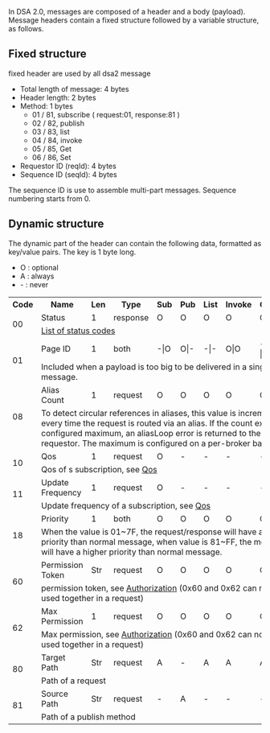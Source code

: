 In DSA 2.0, messages are composed of a header and a body (payload). Message headers contain a fixed structure followed by a variable structure, as follows.

## Fixed structure
fixed header are used by all dsa2 message
* Total length of message: 4 bytes
* Header length: 2 bytes
* Method: 1 bytes
  * 01 / 81, subscribe ( request:01, response:81 )
  * 02 / 82, publish
  * 03 / 83, list
  * 04 / 84, invoke
  * 05 / 85, Get
  * 06 / 86, Set
* Requestor ID (reqId): 4 bytes
* Sequence ID (seqId): 4 bytes

The sequence ID is use to assemble multi-part messages. Sequence numbering starts from 0.

## Dynamic structure

The dynamic part of the header can contain the following data, formatted as key/value pairs. The key is 1 byte long.

* O : optional
* A : always
* \- : never

<table>
<tr><th>Code</th>
    <th>Name</th>
    <th>Len</th>
    <th>Type</th>
    <th>Sub</th>
    <th>Pub</th>
    <th>List</th>
    <th>Invoke</th>
    <th>Get</th>
    <th>Set</th></tr>
<tr><td rowspan="2">00</td>
    <td>Status</td>
    <td>1</td>
    <td>response</td>
    <td>O</td>
    <td>O</td>
    <td>O</td>
    <td>O</td>
    <td>O</td>
    <td>O</td></tr>
    <tr><td colspan="9">
      <a href="https://github.com/dsa-2/docs/wiki/Status-Table">List of status codes</a>
    </td></tr>
<tr><td rowspan="2">01</td>
    <td>Page ID</td>
    <td>1</td>
    <td>both</td>
    <td>-|O</td>
    <td>O|-</td>
    <td>-|-</td>
    <td>O|O</td>
    <td>-|O</td>
    <td>O|-</td></tr>
    <tr><td colspan="9">
      Included when a payload is too big to be delivered in a single message.
    </td></tr>
<tr><td rowspan="2">08</td>
    <td>Alias Count</td>
    <td>1</td>
    <td>request</td>
    <td>O</td>
    <td>O</td>
    <td>O</td>
    <td>O</td>
    <td>O</td>
    <td>O</td></tr>
    <tr><td colspan="9">
      To detect circular references in aliases, this value is incremented every time the request is routed via an alias. If the count exceeds a configured maximum, an aliasLoop error is returned to the requestor. The maximum is configured on a per-broker basis.
    </td></tr>
<tr><td rowspan="2">10</td>
    <td>Qos</td>
    <td>1</td>
    <td>request</td>
    <td>O</td>
    <td>-</td>
    <td>-</td>
    <td>-</td>
    <td>-</td>
    <td>-</td></tr>
    <tr><td colspan="9">
      Qos of s subscription, see <a href="https://github.com/dsa-2/docs/wiki/Qos">Qos</a>
    </td></tr>
<tr><td rowspan="2">11</td>
    <td>Update Frequency</td>
    <td>1</td>
    <td>request</td>
    <td>O</td>
    <td>-</td>
    <td>-</td>
    <td>-</td>
    <td>-</td>
    <td>-</td></tr>
    <tr><td colspan="9">
      Update frequency of a subscription, see <a href="https://github.com/dsa-2/docs/wiki/Qos">Qos</a>
    </td></tr>

<tr><td rowspan="2">18</td>
    <td>Priority</td>
    <td>1</td>
    <td>both</td>
    <td>O</td>
    <td>O</td>
    <td>O</td>
    <td>O</td>
    <td>O</td>
    <td>O</td></tr>
    <tr><td colspan="9">
      When the value is 01~7F, the request/response will have a lower priority than normal message, when value is 81~FF, the message will have a higher priority than normal message.
    </td></tr>
<tr><td rowspan="2">60</td>
    <td>Permission Token</td>
    <td>Str</td>
    <td>request</td>
    <td>O</td>
    <td>O</td>
    <td>O</td>
    <td>O</td>
    <td>O</td>
    <td>O</td></tr>
    <tr><td colspan="9">
      permission token, see <a href="https://github.com/dsa-2/docs/wiki/Authorization">Authorization</a> (0x60 and 0x62 can not be used together in a request)
    </td></tr>
<tr><td rowspan="2">62</td>
    <td>Max Permission</td>
    <td>1</td>
    <td>request</td>
    <td>O</td>
    <td>O</td>
    <td>O</td>
    <td>O</td>
    <td>O</td>
    <td>O</td></tr>
    <tr><td colspan="9">
      Max permission, see <a href="https://github.com/dsa-2/docs/wiki/Authorization">Authorization</a> (0x60 and 0x62 can not be used together in a request)
    </td></tr>
<tr><td rowspan="2">80</td>
    <td>Target Path</td>
    <td>Str</td>
    <td>request</td>
    <td>A</td>
    <td>-</td>
    <td>A</td>
    <td>A</td>
    <td>A</td>
    <td>A</td></tr>
    <tr><td colspan="9">
      Path of a request
    </td></tr>
<tr><td rowspan="2">81</td>
    <td>Source Path</td>
    <td>Str</td>
    <td>request</td>
    <td>-</td>
    <td>A</td>
    <td>-</td>
    <td>-</td>
    <td>-</td>
    <td>-</td></tr>
    <tr><td colspan="9">
      Path of a publish method
    </td></tr>
</table>